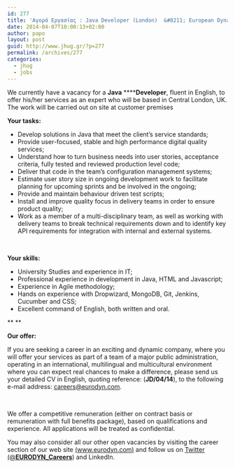 ```yaml
---
id: 277
title: 'Αγορά Εργασίας : Java Developer (London)  &#8211; European Dynamics #jobs #java'
date: 2014-04-07T10:00:13+02:00
author: papo
layout: post
guid: http://www.jhug.gr/?p=277
permalink: /archives/277
categories:
  - jhug
  - jobs
---
```

We currently have a vacancy for a **Java** ******Developer**, fluent in English, to offer his/her services as an expert who will be based in Central London, UK. The work will be carried out on site at customer premises

**Your tasks:**

  * Develop solutions in Java that meet the client’s service standards;
  * Provide user-focused, stable and high performance digital quality services;
  * Understand how to turn business needs into user stories, acceptance criteria, fully tested and reviewed production level code;
  * Deliver that code in the team’s configuration management systems;
  * Estimate user story size in ongoing development work to facilitate planning for upcoming sprints and be involved in the ongoing;
  * Provide and maintain behaviour driven test scripts;
  * Install and improve quality focus in delivery teams in order to ensure product quality;
  * Work as a member of a multi-disciplinary team, as well as working with delivery teams to break technical requirements down and to identify key API requirements for integration with internal and external systems.

&nbsp;

**Your skills:**

  * University Studies and experience in IT;
  * Professional experience in development in Java, HTML and Javascript;
  * Experience in Agile methodology;
  * Hands on experience with Dropwizard, MongoDB, Git, Jenkins, Cucumber and CSS;
  * Excellent command of English, both written and oral.

** **

**Our offer:** 

If you are seeking a career in an exciting and dynamic company, where you will offer your services as part of a team of a major public administration, operating in an international, multilingual and multicultural environment where you can expect real chances to make a difference, please send us your detailed CV in English, quoting reference: (**JD/04/14**), to the following e-mail address: <span style="text-decoration: underline;"><a href="mailto:careers@eurodyn.com">careers@eurodyn.com</a></span>.

&nbsp;

We offer a competitive remuneration (either on contract basis or remuneration with full benefits package), based on qualifications and experience. All applications will be treated as confidential.

You may also consider all our other open vacancies by visiting the career section of our web site <span style="text-decoration: underline;">(<a href="http://www.eurodyn.com/">www.eurodyn.com</a>)</span> and follow us on [Twitter (@**EURODYN_Careers**](http://twitter.com/#%21/EURODYN_Careers)) and LinkedIn.